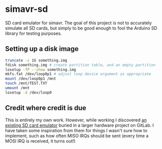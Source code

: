 # simavr-sd

SD card emulator for simavr. The goal of this project is not to accurately simulate all SD cards, but simply to be good enough to fool the Arduino SD library for testing purposes.

## Setting up a disk image

```sh
truncate -s 1G something.img
fdisk something.img # create partition table, and an empty partition
losetup -fP --show something.img
mkfs.fat /dev/loop0p1 # adjust loop device argument as appropriate
mount /dev/loop0p1 /mnt
touch /mnt/TEST.TXT
umount /mnt
losetup -d /dev/loop0
```

## Credit where credit is due

This is entirely my own work. However, while working I discovered [an existing SD card emulator](https://gitlab.com/brewing-logger/firmware/-/blob/master/simulation/sd_card.c) buried in a larger hardware project on GitLab. I have taken some inspiration from them for things I wasn't sure how to implement, such as how often MISO IRQs should be sent (every time a MOSI IRQ is received, it turns out!)
